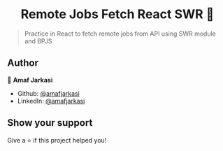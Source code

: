 <h1 align="center">Remote Jobs Fetch React SWR 👋</h1>
<p>
</p>

> Practice in React to fetch remote jobs from API using SWR module and BPJS 

## Author

👤 **Amaf Jarkasi**

* Github: [@amafjarkasi](https://github.com/amafjarkasi)
* LinkedIn: [@amafjarkasi](https://linkedin.com/in/amafjarkasi)

## Show your support

Give a ⭐️ if this project helped you!



